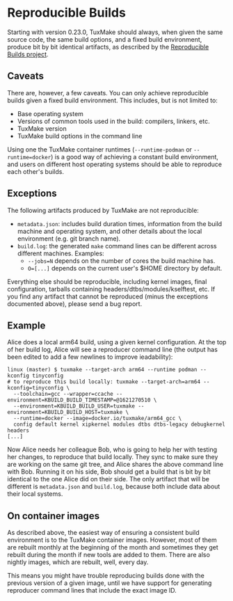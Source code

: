 # Reproducible Builds

Starting with version 0.23.0, TuxMake should always, when given the same source
code, the same build options, and a fixed build environment, produce bit by bit
identical artifacts, as described by the
[Reproducible Builds project](https://reproducible-builds.org/).

## Caveats

There are, however, a few caveats. You can only achieve reproducible builds
given a fixed build environment. This includes, but is not limited to:

- Base operating system
- Versions of common tools used in the build: compilers, linkers, etc.
- TuxMake version
- TuxMake build options in the command line

Using one the TuxMake container runtimes (`--runtime-podman` or
`--runtime=docker`) is a good way of achieving a constant build environment,
and users on different host operating systems should be able to reproduce each
other's builds.

## Exceptions

The following artifacts produced by TuxMake are not reproducible:

- `metadata.json`: includes build duration times, information from the build
  machine and operating system, and other details about the local environment
  (e.g. git branch name).
- `build.log`: the generated `make` command lines can be different across
  different machines. Examples:
  - `--jobs=N` depends on the number of cores the build machine has.
  - `O=[...]` depends on the current user's $HOME directory by default.

Everything else should be reproducible, including kernel images, final
configuration, tarballs containing headers/dtbs/modules/kselftest, etc. If
you find any artifact that cannot be reproduced (minus the exceptions
documented above), please send a bug report.

## Example

Alice does a local arm64 build, using a given kernel configuration.  At the top
of her build log, Alice will see a reproducer command line (the output has been
edited to add a few newlines to improve ieadability):

```
linux (master) $ tuxmake --target-arch arm64 --runtime podman --kconfig tinyconfig
# to reproduce this build locally: tuxmake --target-arch=arm64 --kconfig=tinyconfig \
  --toolchain=gcc --wrapper=ccache --environment=KBUILD_BUILD_TIMESTAMP=@1621270510 \
  --environment=KBUILD_BUILD_USER=tuxmake --environment=KBUILD_BUILD_HOST=tuxmake \
  --runtime=docker --image=docker.io/tuxmake/arm64_gcc \
  config default kernel xipkernel modules dtbs dtbs-legacy debugkernel headers
[...]
```

Now Alice needs her colleague Bob, who is going to help her with testing her
changes, to reproduce that build locally. They sync to make sure they are
working on the same git tree, and Alice shares the above command line with Bob.
Running it on his side, Bob should get a build that is bit by bit identical to
the one Alice did on their side. The only artifact that will be different is
`metadata.json` and `build.log`, because both include data about their local
systems.

## On container images

As described above, the easiest way of ensuring a consistent build environment
is to the TuxMake container images. However, most of them are rebuilt monthly
at the beginning of the month and sometimes they get rebuilt during the month
if new tools are added to them. There are also nightly images, which are
rebuilt, well, every day.

This means you might have trouble reproducing builds done with the previous
version of a given image, until we have support for generating reproducer
command lines that include the exact image ID.
